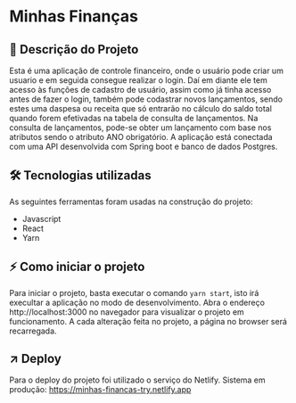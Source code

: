 # Minhas Finanças



##  :page_facing_up: Descrição do Projeto
  <p align="left">Esta é uma aplicação de controle financeiro, onde o usuário 
pode criar um usuario e em seguida consegue realizar o login. Daí em diante ele 
tem acesso às funções de cadastro de usuário, assim como já tinha acesso antes de fazer 
o login, também pode codastrar novos lançamentos, sendo estes uma daspesa ou receita 
que só entrarão no cálculo do saldo total quando forem efetivadas na tabela de consulta de 
lançamentos. Na consulta de lançamentos, pode-se obter um lançamento com base nos atributos 
sendo o atributo ANO obrigatório. A aplicação está conectada com uma API desenvolvida com 
Spring boot e banco de dados Postgres.</p>


## 🛠 Tecnologias utilizadas 
As seguintes ferramentas foram usadas na construção do projeto:
- Javascript
- React
- Yarn


## :zap: Como iniciar o projeto
Para iniciar o projeto, basta executar o comando `yarn start`, isto irá execultar
a aplicação no modo  de desenvolvimento. Abra o endereço http://localhost:3000 no
navegador para visualizar o projeto em funcionamento. A cada alteração feita no 
projeto, a página no browser será recarregada. 



##  :arrow_upper_right: Deploy
Para o deploy do projeto foi utilizado o serviço do Netlify.
Sistema em produção: https://minhas-financas-try.netlify.app
